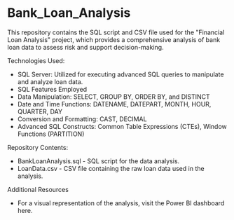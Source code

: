 # Bank_Loan_Analysis

This repository contains the SQL script and CSV file used for the "Financial Loan Analysis" project, which provides a comprehensive analysis of bank loan data to assess risk and support decision-making.

Technologies Used:<br />
- SQL Server: Utilized for executing advanced SQL queries to manipulate and analyze loan data.<br />
- SQL Features Employed<br />
- Data Manipulation: SELECT, GROUP BY, ORDER BY, and DISTINCT<br />
- Date and Time Functions: DATENAME, DATEPART, MONTH, HOUR, QUARTER, DAY<br />
- Conversion and Formatting: CAST, DECIMAL<br />
- Advanced SQL Constructs: Common Table Expressions (CTEs), Window Functions (PARTITION)<br />

Repository Contents:<br />
- BankLoanAnalysis.sql - SQL script for the data analysis.<br />
- LoanData.csv - CSV file containing the raw loan data used in the analysis.<br />

Additional Resources<br />
- For a visual representation of the analysis, visit the Power BI dashboard here.<br />
